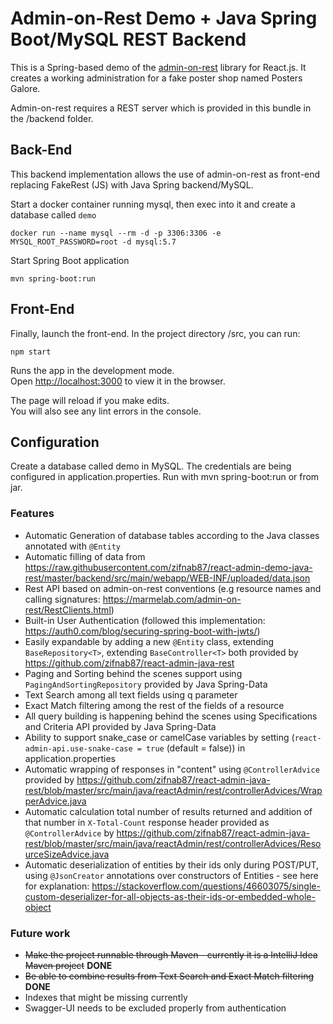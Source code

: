 # Admin-on-Rest Demo + Java Spring Boot/MySQL REST Backend

This is a Spring-based demo of the [admin-on-rest](https://marmelab.com/admin-on-rest) library for React.js. It creates a working administration for a fake poster shop named Posters Galore.

Admin-on-rest requires a REST server which is provided in this bundle in the /backend folder.

## Back-End

This backend implementation allows the use of admin-on-rest as front-end replacing FakeRest (JS) with Java Spring backend/MySQL.

Start a docker container running mysql, then exec into it and create a database called `demo`

`docker run --name mysql --rm -d -p 3306:3306 -e MYSQL_ROOT_PASSWORD=root -d mysql:5.7`

Start Spring Boot application

`mvn spring-boot:run`

## Front-End 

Finally, launch the front-end. In the project directory /src, you can run:

`npm start`

Runs the app in the development mode.<br>
Open [http://localhost:3000](http://localhost:3000) to view it in the browser.

The page will reload if you make edits.<br>
You will also see any lint errors in the console.

## Configuration

Create a database called demo in MySQL. The credentials are being configured in application.properties. Run with mvn spring-boot:run or from jar.

### Features

- Automatic Generation of database tables according to the Java classes annotated with `@Entity`
- Automatic filling of data from https://raw.githubusercontent.com/zifnab87/react-admin-demo-java-rest/master/backend/src/main/webapp/WEB-INF/uploaded/data.json
- Rest API based on admin-on-rest conventions (e.g resource names and calling signatures: https://marmelab.com/admin-on-rest/RestClients.html)
- Built-in User Authentication (followed this implementation: https://auth0.com/blog/securing-spring-boot-with-jwts/)
- Easily expandable by adding a new `@Entity` class, extending `BaseRepository<T>`, extending `BaseController<T>` both provided by https://github.com/zifnab87/react-admin-java-rest
- Paging and Sorting behind the scenes support using `PagingAndSortingRepository` provided by Java Spring-Data
- Text Search among all text fields using q parameter 
- Exact Match filtering among the rest of the fields of a resource
- All query building is happening behind the scenes using Specifications and Criteria API provided by Java Spring-Data
- Ability to support snake_case or camelCase variables by setting (`react-admin-api.use-snake-case = true` (default = false)) in application.properties
- Automatic wrapping of responses in "content" using `@ControllerAdvice` provided by https://github.com/zifnab87/react-admin-java-rest/blob/master/src/main/java/reactAdmin/rest/controllerAdvices/WrapperAdvice.java
- Automatic calculation total number of results returned and addition of that number in `X-Total-Count` response header provided as `@ControllerAdvice` by https://github.com/zifnab87/react-admin-java-rest/blob/master/src/main/java/reactAdmin/rest/controllerAdvices/ResourceSizeAdvice.java
- Automatic deserialization of entities by their ids only during POST/PUT, using `@JsonCreator` annotations over constructors of Entities - see here for explanation: https://stackoverflow.com/questions/46603075/single-custom-deserializer-for-all-objects-as-their-ids-or-embedded-whole-object

### Future work

- ~~Make the project runnable through Maven - currently it is a IntelliJ Idea Maven project~~ **DONE**
- ~~Be able to combine results from Text Search and Exact Match filtering~~ **DONE**
- Indexes that might be missing currently
- Swagger-UI needs to be excluded properly from authentication

